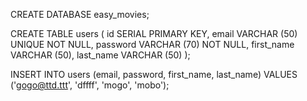 CREATE DATABASE easy_movies;

CREATE TABLE users (
   id SERIAL PRIMARY KEY,
   email VARCHAR (50) UNIQUE NOT NULL,
   password VARCHAR (70) NOT NULL,
   first_name VARCHAR (50),
   last_name VARCHAR (50)
);

INSERT INTO users (email, password, first_name, last_name)
VALUES ('gogo@ttd.ttt', 'dffff', 'mogo', 'mobo');

